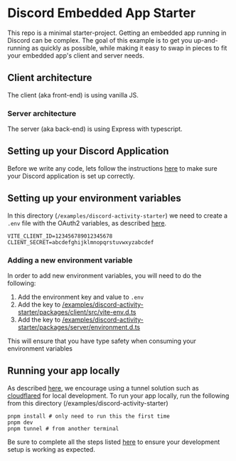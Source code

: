 # Discord Embedded App Starter

This repo is a minimal starter-project. Getting an embedded app running in Discord can be complex. The goal of this example is to get you up-and-running as quickly as possible, while making it easy to swap in pieces to fit your embedded app's client and server needs.

## Client architecture

The client (aka front-end) is using vanilla JS.

### Server architecture

The server (aka back-end) is using Express with typescript.

## Setting up your Discord Application

Before we write any code, lets follow the instructions [here](https://discord.com/developers/docs/activities/building-an-activity#step-1-creating-a-new-app) to make sure your Discord application is set up correctly.

## Setting up your environment variables

In this directory (`/examples/discord-activity-starter`) we need to create a `.env` file with the OAuth2 variables, as described [here](https://discord.com/developers/docs/activities/building-an-activity#find-your-oauth2-credentials).

```env
VITE_CLIENT_ID=123456789012345678
CLIENT_SECRET=abcdefghijklmnopqrstuvwxyzabcdef
```

### Adding a new environment variable

In order to add new environment variables, you will need to do the following:

1. Add the environment key and value to `.env`
2. Add the key to [/examples/discord-activity-starter/packages/client/src/vite-env.d.ts](/examples/discord-activity-starter/packages/client/src/vite-env.d.ts)
3. Add the key to [/examples/discord-activity-starter/packages/server/environment.d.ts](/examples/discord-activity-starter/packages/server/environment.d.ts)

This will ensure that you have type safety when consuming your environment variables

## Running your app locally

As described [here](https://discord.com/developers/docs/activities/building-an-activity#step-4-running-your-app-locally-in-discord), we encourage using a tunnel solution such as [cloudflared](https://github.com/cloudflare/cloudflared#installing-cloudflared) for local development.
To run your app locally, run the following from this directory (/examples/discord-activity-starter)

```
pnpm install # only need to run this the first time
pnpm dev
pnpm tunnel # from another terminal
```

Be sure to complete all the steps listed [here](https://discord.com/developers/docs/activities/building-an-activity) to ensure your development setup is working as expected.
